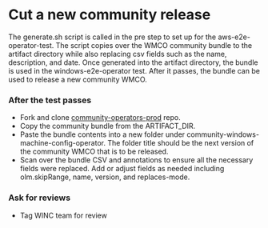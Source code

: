 # Cut a new community release
The generate.sh script is called in the pre step to set up for the 
aws-e2e-operator-test. The script copies over the WMCO community 
bundle to the artifact directory while also replacing csv fields such as the 
name, description, and date. Once generated into the artifact directory, the 
bundle is used in the windows-e2e-operator test. After it passes, the bundle can
be used to release a new community WMCO.

### After the test passes
- Fork and clone [community-operators-prod](https://github.com/redhat-openshift-ecosystem/community-operators-prod)
repo.
- Copy the community bundle from the ARTIFACT_DIR.
- Paste the bundle contents into a new folder under 
community-windows-machine-config-operator. The folder title should be the
next version of the community WMCO that is to be released.
- Scan over the bundle CSV and annotations to ensure all the necessary fields
were replaced. Add or adjust fields as needed including olm.skipRange, name, 
version, and replaces-mode.

### Ask for reviews
- Tag WINC team for review
